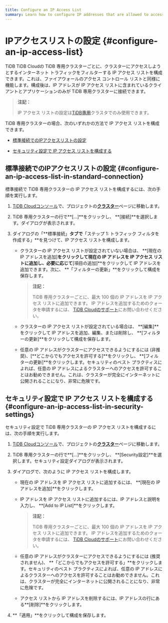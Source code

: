 ```yaml
---
title: Configure an IP Access List
summary: Learn how to configure IP addresses that are allowed to access your TiDB Dedicated cluster.
---
```


# IPアクセスリストの設定 {#configure-an-ip-access-list}

TiDB TiDB Cloudの TiDB 専用クラスターごとに、クラスターにアクセスしようとするインターネット トラフィックをフィルターする IP アクセス リストを構成できます。これは、ファイアウォールのアクセス コントロール リストと同様に機能します。構成後は、IP アドレスが IP アクセス リストに含まれているクライアントとアプリケーションのみが TiDB 専用クラスターに接続できます。

> **注記：**
>
> IP アクセス リストの設定は[TiDB専用](/tidb-cloud/select-cluster-tier.md#tidb-dedicated)クラスタでのみ使用できます。

TiDB 専用クラスターの場合、次のいずれかの方法で IP アクセス リストを構成できます。

-   [標準接続でのIPアクセスリストの設定](#configure-an-ip-access-list-in-standard-connection)

-   [セキュリティ設定で IP アクセス リストを構成する](#configure-an-ip-access-list-in-security-settings)

## 標準接続でのIPアクセスリストの設定 {#configure-an-ip-access-list-in-standard-connection}

標準接続で TiDB 専用クラスターの IP アクセス リストを構成するには、次の手順を実行します。

1.  [TiDB Cloudコンソール](https://tidbcloud.com/)で、プロジェクトの[**クラスター**](https://tidbcloud.com/console/clusters)ページに移動します。
2.  TiDB 専用クラスターの行で**[...]**をクリックし、 **[接続]**を選択します。ダイアログが表示されます。
3.  ダイアログの「**標準接続」**タブで**「ステップ 1: トラフィック フィルタを作成する」**を見つけて、IP アクセス リストを構成します。

    -   クラスターの IP アクセス リストが設定されていない場合は、 **[現在の IP アドレスを追加]**をクリックして現在の IP アドレスを IP アクセス リストに追加し、必要に応じて**[項目の追加]**をクリックして IP アドレスを追加できます。次に、 **「フィルターの更新」**をクリックして構成を保存します。

        > **注記：**
        >
        > TiDB 専用クラスターごとに、最大 100 個の IP アドレスを IP アクセス リストに追加できます。 IP アドレスを追加するためのクォータを申請するには、 [TiDB Cloudのサポート](/tidb-cloud/tidb-cloud-support.md)にお問い合わせください。

    -   クラスターの IP アクセス リストが設定されている場合は、 **[編集]**をクリックして IP アドレスを追加、編集、または削除し、 **[フィルターの更新]**をクリックして構成を保存します。

    -   任意の IP アドレスがクラスターにアクセスできるようにするには (非推奨)、[**どこからでもアクセスを許可する]**をクリックし、 **[フィルターの更新]**をクリックします。セキュリティのベスト プラクティスによれば、任意の IP アドレスによるクラスターへのアクセスを許可することはお勧めできません。これは、クラスターが完全にインターネットに公開されることになり、非常に危険です。

## セキュリティ設定で IP アクセス リストを構成する {#configure-an-ip-access-list-in-security-settings}

セキュリティ設定で TiDB 専用クラスターの IP アクセス リストを構成するには、次の手順を実行します。

1.  [TiDB Cloudコンソール](https://tidbcloud.com/)で、プロジェクトの[**クラスター**](https://tidbcloud.com/console/clusters)ページに移動します。

2.  TiDB 専用クラスターの行で**[...]**をクリックし、 **[Security設定]**を選択します。セキュリティ設定ダイアログが表示されます。

3.  ダイアログで、次のように IP アクセス リストを構成します。

    -   現在の IP アドレスを IP アクセス リストに追加するには、 **[現在の IP アドレスを追加]**をクリックします。

    -   IP アドレスを IP アクセス リストに追加するには、IP アドレスと説明を入力し、 **[Add to IP List]**をクリックします。

        > **注記：**
        >
        > TiDB 専用クラスターごとに、最大 100 個の IP アドレスを IP アクセス リストに追加できます。 IP アドレスを追加するためのクォータを申請するには、 [TiDB Cloudのサポート](/tidb-cloud/tidb-cloud-support.md)にお問い合わせください。

    -   任意の IP アドレスがクラスターにアクセスできるようにするには (推奨されません)、 **「どこからでもアクセスを許可する」**をクリックします。セキュリティのベスト プラクティスによれば、任意の IP アドレスによるクラスターへのアクセスを許可することはお勧めできません。これは、クラスターが完全にインターネットに公開されることになり、非常に危険です。

    -   アクセス リストから IP アドレスを削除するには、IP アドレスの行にある**[削除]**をクリックします。

4.  **「適用」**をクリックして構成を保存します。
